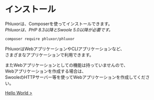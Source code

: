 # インストール

Phluxorは、Composerを使ってインストールできます。  
*Phluxorは、PHP 8.3以降とSwoole 5.0以降が必要です。*  

```bash
composer require phluxor/phluxor
```

PhluxorはWebアプリケーションやCLIアプリケーションなど、  
さまざまなアプリケーションで利用できます。  

またWebアプリケーションとしての機能は持っていませんので、  
Webアプリケーションを作成する場合は、  
SwooleのHTTPサーバー等を使ってWebアプリケーションを作成してください。  

[Hello World >](/ja/guide/hello.md)

